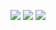  <img src="https://i.pinimg.com/150x150/b7/00/0a/b7000a5a3501d2d4063f1b7438a156f4.jpg"/> <img src="https://i.pinimg.com/150x150/b7/00/0a/b7000a5a3501d2d4063f1b7438a156f4.jpg"/> <img src="https://i.pinimg.com/150x150/b7/00/0a/b7000a5a3501d2d4063f1b7438a156f4.jpg"/> 

